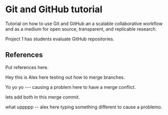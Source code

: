 # Git and GitHub tutorial

Tutorial on how to use Git and GitHub an a scalable collaborative workflow and as a medium for open source, transparent, and replicable research.

Project 1 has students evaluate GitHub repositories.

## References
Put references here.

Hey this is Alex here testing out how to merge branches.

Yo yo yo --- causing a problem here to have a merge conflict. 

lets add both in this merge commit. 

what uppppp -- alex here typing something different to cause a problemo.

